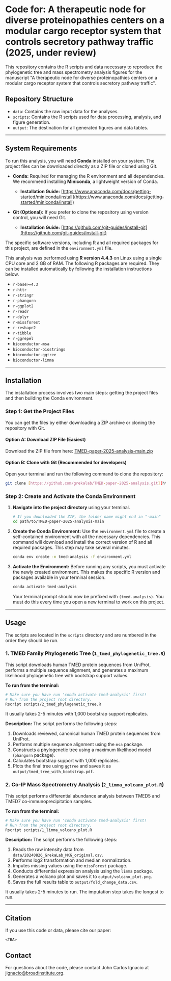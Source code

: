 # Code for: A therapeutic node for diverse proteinopathies centers on a modular cargo receptor system that controls secretory pathway traffic (2025, under review)

This repository contains the R scripts and data necessary to reproduce the phylogenetic tree and mass spectrometry analysis figures for the manuscript "A therapeutic node for diverse proteinopathies centers on a modular cargo receptor system that controls secretory pathway traffic".

## Repository Structure

- `data`: Contains the raw input data for the analyses.
- `scripts`: Contains the R scripts used for data processing, analysis, and figure generation.
- `output`: The destination for all generated figures and data tables.

---

## System Requirements

To run this analysis, you will need **Conda** installed on your system. The project files can be downloaded directly as a ZIP file or cloned using Git.

* **Conda:** Required for managing the R environment and all dependencies. We recommend installing **Miniconda**, a lightweight version of Conda.
    * **Installation Guide:** [https://www.anaconda.com/docs/getting-started/miniconda/install](https://www.anaconda.com/docs/getting-started/miniconda/install)

* **Git (Optional):** If you prefer to clone the repository using version control, you will need Git.
    * **Installation Guide:** [https://github.com/git-guides/install-git](https://github.com/git-guides/install-git)

The specific software versions, including R and all required packages for this project, are defined in the `environment.yml` file.

This analysis was performed using **R version 4.4.3** on Linux using a single CPU core and 2 GB of RAM. The following R packages are required. They can be installed automatically by following the installation instructions below.

- `r-base>=4.3`
- `r-httr`
- `r-stringr`
- `r-phangorn`
- `r-ggplot2`
- `r-readr`
- `r-dplyr`
- `r-missforest`
- `r-reshape2`
- `r-tibble`
- `r-ggrepel`
- `bioconductor-msa`
- `bioconductor-biostrings`
- `bioconductor-ggtree`
- `bioconductor-limma`

---

## Installation

The installation process involves two main steps: getting the project files and then building the Conda environment.

### Step 1: Get the Project Files

You can get the files by either downloading a ZIP archive or cloning the repository with Git.

#### Option A: Download ZIP File (Easiest)

Download the ZIP file from here: [TMED-paper-2025-analysis-main.zip](https://github.com/grekalab/TMED-paper-2025-analysis/archive/refs/heads/main.zip)

#### Option B: Clone with Git (Recommended for developers)

Open your terminal and run the following command to clone the repository:
```bash
git clone [https://github.com/grekalab/TMED-paper-2025-analysis.git](https://github.com/grekalab/TMED-paper-2025-analysis.git)
```

### Step 2: Create and Activate the Conda Environment

1.  **Navigate into the project directory** using your terminal.
    ```bash
    # If you downloaded the ZIP, the folder name might end in "-main"
    cd path/to/TMED-paper-2025-analysis-main
    ```

2.  **Create the Conda Environment:** Use the `environment.yml` file to create a self-contained environment with all the necessary dependencies. This command will download and install the correct version of R and all required packages. This step may take several minutes.
    ```bash
    conda env create -n tmed-analysis -f environment.yml
    ```

3.  **Activate the Environment:** Before running any scripts, you must activate the newly created environment. This makes the specific R version and packages available in your terminal session.
    ```bash
    conda activate tmed-analysis
    ```
    Your terminal prompt should now be prefixed with `(tmed-analysis)`. You must do this every time you open a new terminal to work on this project.


---

## Usage

The scripts are located in the `scripts` directory and are numbered in the order they should be run.

### 1. TMED Family Phylogenetic Tree (`1_tmed_phylogenetic_tree.R`)

This script downloads human TMED protein sequences from UniProt, performs a multiple sequence alignment, and generates a maximum likelihood phylogenetic tree with bootstrap support values.

**To run from the terminal:**

```bash
# Make sure you have run 'conda activate tmed-analysis' first!
# Run from the project root directory.
Rscript scripts/2_tmed_phylogenetic_tree.R
```

It usually takes 2-5 minutes with 1,000 bootstrap support replicates.

**Description:**
The script performs the following steps:
1.  Downloads reviewed, canonical human TMED protein sequences from UniProt.
2.  Performs multiple sequence alignment using the `msa` package.
3.  Constructs a phylogenetic tree using a maximum likelihood model (`phangorn` package).
4.  Calculates bootstrap support with 1,000 replicates.
5.  Plots the final tree using `ggtree` and saves it as `output/tmed_tree_with_bootstrap.pdf`.

### 2. Co-IP Mass Spectrometry Analysis (`2_limma_volcano_plot.R`)

This script performs differential abundance analysis between TMED5 and TMED7 co-immunoprecipitation samples.

**To run from the terminal:**

```bash
# Make sure you have run 'conda activate tmed-analysis' first!
# Run from the project root directory.
Rscript scripts/1_limma_volcano_plot.R
```
**Description:**
The script performs the following steps:
1.  Reads the raw intensity data from `data/20240826_GrekaLab_MKG_original.csv`.
2.  Performs log2 transformation and median normalization.
3.  Imputes missing values using the `missForest` package.
4.  Conducts differential expression analysis using the `limma` package.
5.  Generates a volcano plot and saves it to `output/volcano_plot.png`.
6.  Saves the full results table to `output/fold_change_data.csv`.

It usually takes 2-5 minutes to run. The imputation step takes the longest to run.

---

## Citation

If you use this code or data, please cite our paper:

```<TBA>```

## Contact

For questions about the code, please contact John Carlos Ignacio at jignacio@broadinstitute.org.